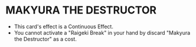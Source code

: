 
# MAKYURA THE DESTRUCTOR

*   This card's effect is a Continuous Effect.
*   You cannot activate a "Raigeki Break" in your hand by discard "Makyura the Destructor" as a cost.

  